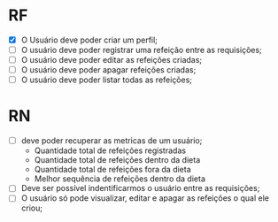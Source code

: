 # RF

- [x] O Usuário deve poder criar um perfil;
- [ ] O usuário deve poder registrar uma refeição entre as requisições;
- [ ] O usuário deve poder editar as refeições criadas;
- [ ] O usuário deve poder apagar refeições criadas;
- [ ] O usuário deve poder listar todas as refeições;

# RN

- [ ] deve poder recuperar as metricas de um usuário;
  - Quantidade total de refeições registradas
  - Quantidade total de refeições dentro da dieta
  - Quantidade total de refeições fora da dieta
  - Melhor sequência de refeições dentro da dieta
- [ ] Deve ser possível indentificarmos o usuário entre as requisições;
- [ ] O usuário só pode visualizar, editar e apagar as refeições o qual ele criou;
